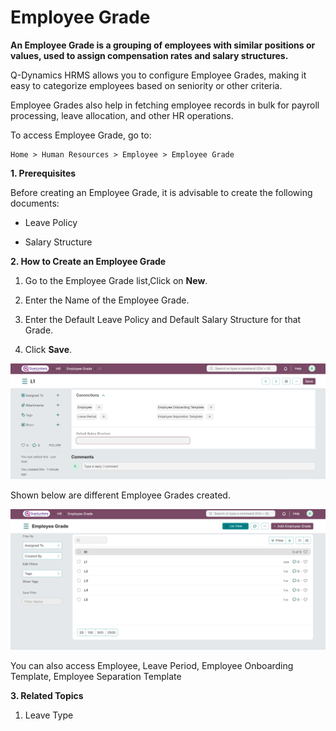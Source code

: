 # Employee Grade

**An Employee Grade is a grouping of employees with similar positions or values, used to assign compensation rates and salary structures.**

Q-Dynamics  HRMS allows you to configure Employee Grades, making it easy to categorize employees based on seniority or other criteria.

Employee Grades also help in fetching employee records in bulk for payroll processing, leave allocation, and other HR operations.

To access Employee Grade, go to:

    Home > Human Resources > Employee > Employee Grade

**1. Prerequisites**

Before creating an Employee Grade, it is advisable to create the following documents:

* Leave Policy

* Salary Structure

**2. How to Create an Employee Grade**

1. Go to the Employee Grade list,Click on **New**.

2. Enter the Name of the Employee Grade.

3. Enter the Default Leave Policy and Default Salary Structure for that Grade.

4. Click **Save**.

![GradeDetails](../images/GradeDetails.png)

Shown below are different Employee Grades created.

![GradeList](../images/GradeList.png)

You can also access Employee, Leave Period, Employee Onboarding Template, Employee Separation Template

**3. Related Topics**

1. Leave Type